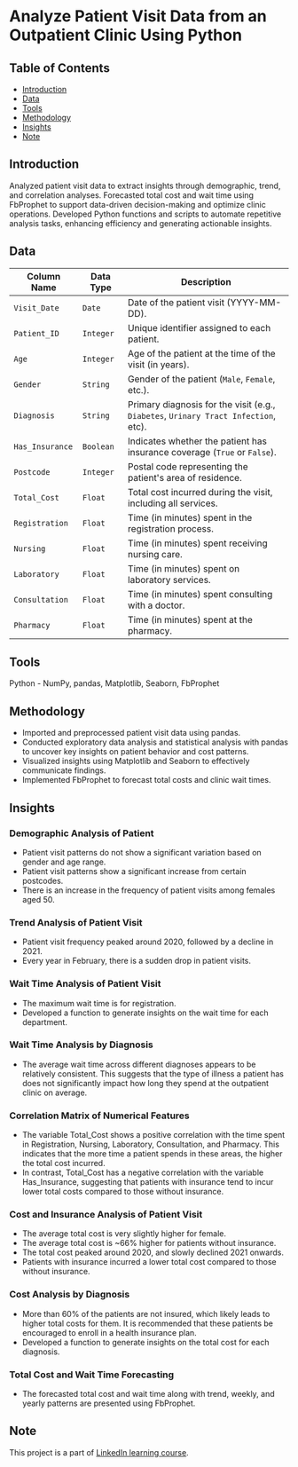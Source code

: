 # Analyze Patient Visit Data from an Outpatient Clinic Using Python

## Table of Contents
* [Introduction](#introduction)
* [Data](#data)
* [Tools](#tools)
* [Methodology](#methodology)
* [Insights](#insights)
* [Note](#note)

## Introduction
Analyzed patient visit data to extract insights through demographic, trend, and correlation analyses. Forecasted total cost and wait time using FbProphet to support data-driven decision-making and optimize clinic operations. Developed Python functions and scripts to automate repetitive analysis tasks, enhancing efficiency and generating actionable insights.

## Data
| Column Name     | Data Type | Description                                                                    |
| --------------- | --------- | ------------------------------------------------------------------------------ |
| `Visit_Date`    | `Date`    | Date of the patient visit (YYYY-MM-DD).                                        |
| `Patient_ID`    | `Integer` | Unique identifier assigned to each patient.                                    |
| `Age`           | `Integer` | Age of the patient at the time of the visit (in years).                        |
| `Gender`        | `String`  | Gender of the patient (`Male`, `Female`, etc.).                                |
| `Diagnosis`     | `String`  | Primary diagnosis for the visit (e.g., `Diabetes`, `Urinary Tract Infection`, etc). |
| `Has_Insurance` | `Boolean` | Indicates whether the patient has insurance coverage (`True` or `False`).      |
| `Postcode`      | `Integer` | Postal code representing the patient's area of residence.                      |
| `Total_Cost`    | `Float`   | Total cost incurred during the visit, including all services.         |
| `Registration`  | `Float`   | Time (in minutes) spent in the registration process.                          |
| `Nursing`       | `Float`   | Time (in minutes) spent receiving nursing care.                 |
| `Laboratory`    | `Float`   | Time (in minutes) spent on laboratory services.                   |
| `Consultation`  | `Float`   | Time (in minutes) spent consulting with a doctor.                               |
| `Pharmacy`      | `Float`   | Time (in minutes) spent at the pharmacy.                       |


## Tools
Python - NumPy, pandas, Matplotlib, Seaborn, FbProphet

## Methodology
* Imported and preprocessed patient visit data using pandas.
* Conducted exploratory data analysis and statistical analysis with pandas to uncover key insights on patient behavior and cost patterns.
* Visualized insights using Matplotlib and Seaborn to effectively communicate findings.
* Implemented FbProphet to forecast total costs and clinic wait times.

## Insights
### Demographic Analysis of Patient
* Patient visit patterns do not show a significant variation based on gender and age range.
* Patient visit patterns show a significant increase from certain postcodes.
* There is an increase in the frequency of patient visits among females aged 50.
  
### Trend Analysis of Patient Visit
* Patient visit frequency peaked around 2020, followed by a decline in 2021.
* Every year in February, there is a sudden drop in patient visits.

### Wait Time Analysis of Patient Visit
* The maximum wait time is for registration.
* Developed a function to generate insights on the wait time for each department.

### Wait Time Analysis by Diagnosis
* The average wait time across different diagnoses appears to be relatively consistent. This suggests that the type of illness a patient has does not significantly impact how long they spend at the outpatient clinic on average.
  
### Correlation Matrix of Numerical Features
* The variable Total_Cost shows a positive correlation with the time spent in Registration, Nursing, Laboratory, Consultation, and Pharmacy. This indicates that the more time a patient spends in these areas, the higher the total cost incurred.
* In contrast, Total_Cost has a negative correlation with the variable Has_Insurance, suggesting that patients with insurance tend to incur lower total costs compared to those without insurance.
  
### Cost and Insurance Analysis of Patient Visit
* The average total cost is very slightly higher for female.
* The average total cost is ~66% higher for patients without insurance.
* The total cost peaked around 2020, and slowly declined 2021 onwards.
* Patients with insurance incurred a lower total cost compared to those without insurance.

### Cost Analysis by Diagnosis
* More than 60% of the patients are not insured, which likely leads to higher total costs for them. It is recommended that these patients be encouraged to enroll in a health insurance plan.
* Developed a function to generate insights on the total cost for each diagnosis.

### Total Cost and Wait Time Forecasting
* The forecasted total cost and wait time along with trend, weekly, and yearly patterns are presented using FbProphet. 

## Note
This project is a part of [LinkedIn learning course](https://www.linkedin.com/learning/python-data-analysis-for-healthcare/python-data-analysis-in-healthcare).
